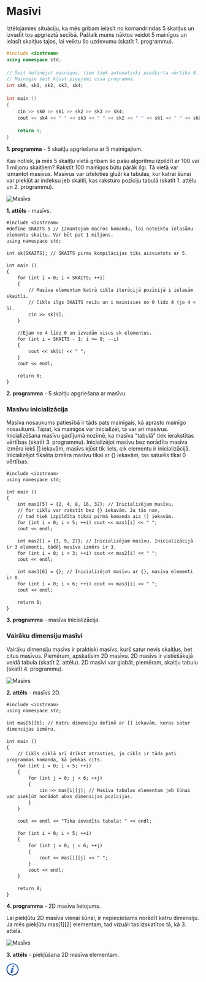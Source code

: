 # Masīvi

Iztēlojamies situāciju, ka mēs gribam ielasīt no komandrindas 5 skaitļus un izvadīt tos apgrieztā secībā. Pašlaik mums nāktos veidot 5 mainīgos un ielasīt skaitļus tajos, lai veiktu šo uzdevumu (skatīt 1. programmu).

```cpp
#include <iostream>
using namespace std;

// Šeit definējot mainīgos, tiem tiek automātiski piešķirta vērtība 0.
// Mainīgie šeit kļūst pieejami visā programmā.
int sk0, sk1, sk2, sk3, sk4;

int main ()
{
    cin >> sk0 >> sk1 >> sk2 >> sk3 >> sk4;
    cout << sk4 << " " << sk3 << " " << sk2 << " " << sk1 << " " << sk0 << endl;

    return 0;
}
```

**1. programma** - 5 skaitļu apgriešana ar 5 mainīgajiem.

Kas notiek, ja mēs 5 skaitļu vietā gribam šo pašu algoritmu izpildīt ar 100 vai 1 miljonu skaitļiem? Rakstīt 100 mainīgos būtu pārāk ilgi. Tā vietā var izmantot masīvus. Masīvus var iztēloties gluži kā tabulas, kur katrai šūnai var piekļūt ar indeksu jeb skaitli, kas raksturo pozīciju tabulā (skatīt 1. attēlu un 2. programmu).

![Masīvs](/media/theory/masivs.png)

**1. attēls** - masīvs.

```
#include <iostream>
#define SKAITS 5 // Izmantojam macros komandu, lai noteiktu ielasāmu elementu skaitu. Var būt pat 1 miljons.
using namespace std;

int sk[SKAITS]; // SKAITS pirms kompilācijas tiks aizvietots ar 5.

int main ()
{
    for (int i = 0; i < SKAITS; ++i)
    {
        // Masīva elementam katrā cikla iterācijā pozīcijā i ielasām skaitli.
        // Cikls ilgs SKAITS reižu un i mainīsies no 0 līdz 4 (jo 4 < 5).
        cin >> sk[i];
    }

    //Ejam no 4 līdz 0 un izvadām visus sk elementus.
    for (int i = SKAITS - 1; i >= 0; --i)
    {
        cout << sk[i] << " ";
    }
    cout << endl;

    return 0;
}
```

**2. programma** - 5 skaitļu apgriešana ar masīvu.

### Masīvu inicializācija

Masīva nosaukums patiesībā ir tāds pats mainīgais, kā aprasto mainīgo nosaukumi. Tāpat, kā mainīgos var inicializēt, tā var arī masīvus. Inicializēšana masīvu gadījumā nozīmē, ka masīva "tabulā" tiek ierakstītas vērtības (skatīt 3. programmu). Inicializējot masīvu bez norādīta masīva izmēra iekš [] iekavām, masīvs kļūst tik liels, cik elementu ir inicializācijā. Inicializējot fiksēta izmēra masīvu tikai ar {} iekavām, tas saturēs tikai 0 vērtības.

```
#include <iostream>
using namespace std;

int main ()
{
    int mas1[5] = {2, 4, 8, 16, 32}; // Inicializējam masīvu.
    // for ciklu var rakstīt bez {} iekavām. Ja tās nav,
    // tad tiek izpildīta tikai pirmā komanda aiz () iekavām.
    for (int i = 0; i < 5; ++i) cout << mas1[i] << " ";
    cout << endl;

    int mas2[] = {3, 9, 27}; // Inicializējam masīvu. Inicializācijā ir 3 elementi, tādēļ masīva izmērs ir 3.
    for (int i = 0; i < 3; ++i) cout << mas2[i] << " ";
    cout << endl;

    int mas3[6] = {}; // Inicializējot masīvu ar {}, masīva elementi ir 0.
    for (int i = 0; i < 6; ++i) cout << mas3[i] << " ";
    cout << endl;

    return 0;
}
```

**3. programma** - masīva inicializācija.

### Vairāku dimensiju masīvi

Vairāku dimensiju masīvs ir praktiski masīvs, kurš satur nevis skaitļus, bet citus masīvus. Piemēram, apskatīsim 2D masīvu. 2D masīvs ir vistiešākajā veidā tabula (skatīt 2. attēlu). 2D masīvi var glabāt, piemēram, skaitļu tabulu (skatīt 4. programmu).

![Masīvs](/media/theory/masivs_2d.png)

**2. attēls** - masīvs 2D.

```
#include <iostream>
using namespace std;

int mas[5][6]; // Katru dimensiju definē ar [] iekavām, kuras satur dimensijas izmēru.

int main ()
{
    // Cikls ciklā arī drīkst atrasties, jo cikls ir tāda pati programmas komanda, kā jebkas cits.
    for (int i = 0; i < 5; ++i)
    {
        for (int j = 0; j < 6; ++j)
        {
            cin >> mas[i][j]; // Masīva tabulas elementam jeb šūnai var piekļūt norādot abas dimensijas pozīcijas.
        }
    }

    cout << endl << "Tika ievadīta tabula: " << endl;

    for (int i = 0; i < 5; ++i)
    {
        for (int j = 0; j < 6; ++j)
        {
            cout << mas[i][j] << " ";
        }
        cout << endl;
    }

    return 0;
}
```

**4. programma** - 2D masīva lietojums.

Lai piekļūtu 2D masīva vienai šūnai, ir nepieciešams norādīt katru dimensiju. Ja mēs piekļūtu mas[1][2] elementam, tad vizuāli tas izskatītos tā, kā 3. attēlā.

![Masīvs](/media/theory/masivs_2d_access.png)

**3. attēls** - piekļūšana 2D masīva elementam.

<a href="http://www.cplusplus.com/doc/tutorial/arrays/" target="_blank">![Vairāk informācija](/media/theory/information.png)</a>